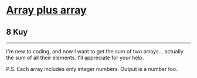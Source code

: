 <h1><a href="https://www.codewars.com/kata/5a2be17aee1aaefe2a000151">Array plus array</a></h1>
<h2>8 Kuy</h2>
<hr>

<p>I'm new to coding, and now I want to get the sum of two arrays...
actually the sum of all their elements. 
I'll appreciate for your help.</p>

<p>P.S. Each array includes only integer numbers. Output is a number too.</p>
